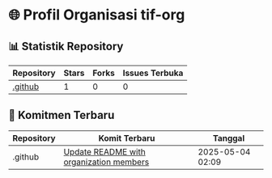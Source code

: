 # 🌐 Profil Organisasi tif-org

## 📊 Statistik Repository

| Repository | Stars | Forks | Issues Terbuka |
| --- | --- | --- | --- |
| [.github](https://github.com/tif-org/.github) | 1 | 0 | 0 |


## 🔄 Komitmen Terbaru

| Repository | Komit Terbaru | Tanggal |
| --- | --- | --- |
| .github | [Update README with organization members](https://github.com/tif-org/.github/commit/7cbda4a5cb2328f73b03744bb874817a31a7ae3e) | 2025-05-04 02:09 |

